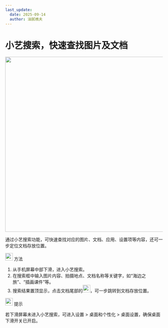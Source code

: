```yaml
---
last_update:
  date: 2025-09-14
  author: 油腻樵夫
---
```


# 小艺搜索，快速查找图片及文档

<img src="https://tips-p01-drcn.dbankcdn.cn/MODEL/DOC/C00B031/resource/card/202502281vpXhm/zh-cn/image/figure/20005959_f001_HiSearch.png" width="560" height=""/>

通过小艺搜索功能，可快速查找对应的图片、文档、应用、设置项等内容，还可一步定位文档存放位置。

<img src="https://tips-p01-drcn.dbankcdn.cn/MODEL/EMUI/C00B030/resource/card/202503041becsx/zh-cn/image/common/buttons/fig_method.png" width="24" height="24"/> 方法

1.  从手机屏幕中部下滑，进入小艺搜索。
2.  在搜索框中输入图片内容、拍摄地点、文档名称等关键字，如“海边之旅”、“插画课件”等。
3.  搜索结果置顶显示，点击文档尾部的<img src="https://tips-p01-drcn.dbankcdn.cn/MODEL/EMUI/C00B030/resource/card/202505221hzqiz/zh-cn/image/common/buttons/ic_AISearch_direct.png" width="24" height="24"/>，可一步跳转到文档存放位置。

<img src="https://tips-p01-drcn.dbankcdn.cn/MODEL/EMUI/C00B030/resource/card/202508300vZjQz/zh-cn/image/common/buttons/fig_tips.png" width="24" height="24"/> 提示

若下滑屏幕未进入小艺搜索，可进入设置 > 桌面和个性化 > 桌面设置，确保桌面下滑开关已开启。

